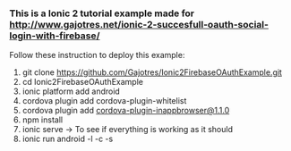 ### This is a Ionic 2 tutorial example made for http://www.gajotres.net/ionic-2-succesfull-oauth-social-login-with-firebase/

Follow these instruction to deploy this example:

1. git clone https://github.com/Gajotres/Ionic2FirebaseOAuthExample.git
2. cd Ionic2FirebaseOAuthExample
3. ionic platform add android
4. cordova plugin add cordova-plugin-whitelist
5. cordova plugin add cordova-plugin-inappbrowser@1.1.0
5. npm install
6. ionic serve -> To see if everything is working as it should
7. ionic run android -l -c -s
